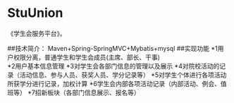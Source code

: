 # StuUnion
《学生会服务平台》。

##技术简介：
	Maven+Spring-SpringMVC+Mybatis+mysql
##实现功能
	*1用户权限分离，普通学生和学生会成员(主席、部长、干事)	
	*2用户基本信息管理
	*3对学生会各部门信息的管理以及展示
	*4对院校活动的记录（活动信息、参与人员、获奖人员、学分记录等）
	*5对学生个体进行各项活动所获学分进行记录，加权计算
	*6学生会内部各项活动记录（内部活动、例会、值班等）
	*7招新板块（各部门信息展示、报名等）
